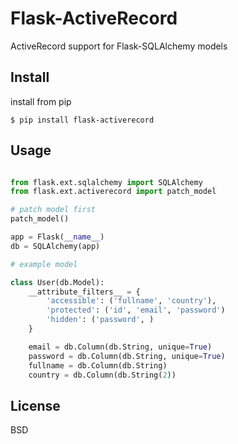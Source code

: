 Flask-ActiveRecord
==================
ActiveRecord support for Flask-SQLAlchemy models

Install
-------
install from pip
```
$ pip install flask-activerecord
```

Usage
-----
```python

from flask.ext.sqlalchemy import SQLAlchemy
from flask.ext.activerecord import patch_model

# patch model first
patch_model()

app = Flask(__name__)
db = SQLAlchemy(app)

# example model

class User(db.Model):
    __attribute_filters__ = {
        'accessible': ('fullname', 'country'),
        'protected': ('id', 'email', 'password')
        'hidden': ('password', )
    }

    email = db.Column(db.String, unique=True)
    password = db.Column(db.String, unique=True)
    fullname = db.Column(db.String)
    country = db.Column(db.String(2))
```

License
-------
BSD